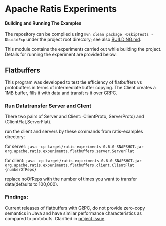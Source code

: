 <!--
  Licensed under the Apache License, Version 2.0 (the "License");
  you may not use this file except in compliance with the License.
  You may obtain a copy of the License at

   http://www.apache.org/licenses/LICENSE-2.0

  Unless required by applicable law or agreed to in writing, software
  distributed under the License is distributed on an "AS IS" BASIS,
  WITHOUT WARRANTIES OR CONDITIONS OF ANY KIND, either express or implied.
  See the License for the specific language governing permissions and
  limitations under the License. See accompanying LICENSE file.
-->

# Apache Ratis Experiments

#### Building and Running The Examples

The repository can be complied using `mvn clean package -DskipTests -DbuildExp` under the project root directory;
see also [BUILDING.md](../BUILDING.md).

This module contains the experiments carried out while building the project. 
Details for running the experiment are provided below.

## Flatbuffers

This program was developed to test the efficiency of flatbuffers vs protobuffers in terms of intermediate buffer copying.
The Client creates a 1MB buffer, fills it with data and transfers it over GRPC.

### Run Datatransfer Server and Client
There two pairs of Server and Client: (ClientProto, ServerProto) and (ClientFlat,ServerFlat).

run the client and servers by these commands from ratis-examples directory:

for server: `java -cp target/ratis-experiments-0.6.0-SNAPSHOT.jar org.apache.ratis.experiments.flatbuffers.server.ServerFlat`

for client: `java -cp target/ratis-experiments-0.6.0-SNAPSHOT.jar org.apache.ratis.experiments.flatbuffers.client.ClientFlat {numberOfReps}`

replace noOfReps with the number of times you want to transfer data(defaults to 100,000).

### Findings:
Current releases of flatbuffers with GRPC, do not provide zero-copy semantics in Java and have similar performance characteristics as compared to protobufs.
Clarified in [project issue](https://github.com/google/flatbuffers/issues/6023).